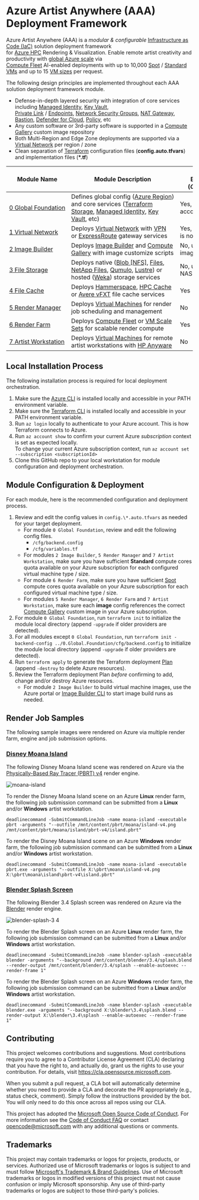 # Azure Artist Anywhere (AAA) Deployment Framework

Azure Artist Anywhere (AAA) is a *modular & configurable* [Infrastructure as Code (IaC)](https://learn.microsoft.com/devops/deliver/what-is-infrastructure-as-code) solution deployment framework<br/>for [Azure HPC](https://azure.microsoft.com/solutions/high-performance-computing) Rendering & Visualization. Enable remote artist creativity and productivity with [global Azure scale](https://azure.microsoft.com/global-infrastructure) via<br/>[Compute Fleet](https://learn.microsoft.com/azure/azure-compute-fleet/overview) AI-enabled deployments with up to 10,000 [Spot](https://learn.microsoft.com/azure/virtual-machines/spot-vms) / [Standard VMs](https://learn.microsoft.com/azure/virtual-machines/overview) and up to 15 [VM sizes](https://learn.microsoft.com/azure/virtual-machines/sizes/overview) per request.

The following design principles are implemented throughout each AAA solution deployment framework module.
* Defense-in-depth layered security with integration of core services including [Managed Identity](https://learn.microsoft.com/azure/active-directory/managed-identities-azure-resources/overview), [Key Vault](https://learn.microsoft.com/azure/key-vault/general/overview),</br>[Private Link](https://learn.microsoft.com/azure/private-link/private-link-overview) / [ Endpoints](https://learn.microsoft.com/azure/private-link/private-endpoint-overview), [Network Security Groups](https://learn.microsoft.com/azure/virtual-network/network-security-groups-overview), [NAT Gateway](https://learn.microsoft.com/azure/nat-gateway/nat-overview), [Bastion](https://learn.microsoft.com/azure/bastion/bastion-overview), [Defender for Cloud](https://learn.microsoft.com/azure/defender-for-cloud/defender-for-cloud-introduction), [Policy](https://learn.microsoft.com/azure/governance/policy/overview), etc
* Any custom software or 3rd-party software is supported in a [Compute Gallery](https://learn.microsoft.com/azure/virtual-machines/shared-image-galleries) custom image repository
* Both Multi-Region and Edge Zone deployments are supported via a [Virtual Network](https://learn.microsoft.com/azure/virtual-network/virtual-networks-overview) per region / zone
* Clean separation of [Terraform](https://registry.terraform.io/providers/hashicorp/azurerm/latest/docs) configuration files (**config.auto.tfvars**) and implementation files (**\*.tf**)

| **Module Name** | **Module Description** | **Required for<br/>Burst Render?<br/>(*Compute Only*)** | **Required for<br/>Full Solution?<br/>(*Compute & Storage*)** |
| - | - | - | - |
| [0&#160;Global&#160;Foundation](https://github.com/Azure/ArtistAnywhere/tree/main/0.Global.Foundation) | Defines&#160;global&#160;config&#160;([Azure&#160;Region](https://azure.microsoft.com/regions)) and core services ([Terraform Storage](https://developer.hashicorp.com/terraform/language/settings/backends/azurerm), [Managed Identity](https://learn.microsoft.com/azure/active-directory/managed-identities-azure-resources/overview), [Key Vault](https://learn.microsoft.com/azure/key-vault/general/overview), etc) | Yes, an [AI Services](https://learn.microsoft.com/azure/ai-services/what-are-ai-services) account is optional | Yes, an [AI Services](https://learn.microsoft.com/azure/ai-services/what-are-ai-services) account is optional |
| [1 Virtual Network](https://github.com/Azure/ArtistAnywhere/tree/main/1.Virtual.Network) | Deploys [Virtual Network](https://learn.microsoft.com/azure/virtual-network/virtual-networks-overview) with [VPN](https://learn.microsoft.com/azure/vpn-gateway/vpn-gateway-about-vpngateways)<br/>or [ExpressRoute](https://learn.microsoft.com/azure/expressroute/expressroute-about-virtual-network-gateways) gateway services | Yes,&#160;if&#160;[Virtual&#160;Network](https://learn.microsoft.com/azure/virtual-network/virtual-networks-overview) is not yet deployed | Yes,&#160;if&#160;[Virtual&#160;Network](https://learn.microsoft.com/azure/virtual-network/virtual-networks-overview) is not yet deployed |
| [2 Image Builder](https://github.com/Azure/ArtistAnywhere/tree/main/2.Image.Builder) | Deploys [Image Builder](https://learn.microsoft.com/azure/virtual-machines/image-builder-overview) and [Compute Gallery](https://learn.microsoft.com/azure/virtual-machines/shared-image-galleries) with image customize scripts | No, use your custom image config [here](https://github.com/Azure/ArtistAnywhere/tree/main/6.Render.Farm/config.auto.tfvars#L15) | No, use your custom image config [here](https://github.com/Azure/ArtistAnywhere/tree/main/6.Render.Farm/config.auto.tfvars#L15) |
| [3 File Storage](https://github.com/Azure/ArtistAnywhere/tree/main/3.File.Storage) | Deploys native ([Blob [NFS]](https://learn.microsoft.com/azure/storage/blobs/network-file-system-protocol-support), [Files](https://learn.microsoft.com/azure/storage/files/storage-files-introduction), [NetApp Files](https://learn.microsoft.com/azure/azure-netapp-files/azure-netapp-files-introduction), [Qumulo](https://learn.microsoft.com/azure/partner-solutions/qumulo/qumulo-overview), [Lustre](https://learn.microsoft.com/azure/azure-managed-lustre/amlfs-overview)) or hosted ([Weka](https://azuremarketplace.microsoft.com/marketplace/apps/weka1652213882079.weka_data_platform)) storage services | No, use your current NAS via a cache tier | Yes |
| [4 File Cache](https://github.com/Azure/ArtistAnywhere/tree/main/4.File.Cache) | Deploys [Hammerspace](https://azuremarketplace.microsoft.com/marketplace/apps/hammerspace.hammerspace-byol), [HPC Cache](https://learn.microsoft.com/azure/hpc-cache/hpc-cache-overview)<br/>or [Avere vFXT](https://learn.microsoft.com/azure/avere-vfxt/avere-vfxt-overview) file cache services | Yes | No |
| [5 Render Manager](https://github.com/Azure/ArtistAnywhere/tree/main/5.Render.Manager) | Deploys [Virtual Machines](https://learn.microsoft.com/azure/virtual-machines) for render job scheduling and management | No | No |
| [6 Render Farm](https://github.com/Azure/ArtistAnywhere/tree/main/6.Render.Farm) | Deploys [Compute Fleet](https://learn.microsoft.com/azure/azure-compute-fleet/overview) or [VM Scale Sets](https://learn.microsoft.com/azure/virtual-machine-scale-sets/overview) for scalable render compute | Yes | Yes |
| [7&#160;Artist&#160;Workstation](https://github.com/Azure/ArtistAnywhere/tree/main/7.Artist.Workstation) | Deploys [Virtual Machines](https://learn.microsoft.com/azure/virtual-machines/overview) for remote artist workstations with [HP Anyware](https://www.teradici.com/products/hp-anyware) | No | No |

## Local Installation Process

The following installation process is required for local deployment orchestration.

1. Make sure the [Azure CLI](https://learn.microsoft.com/cli/azure/install-azure-cli) is installed locally and accessible in your PATH environment variable.
1. Make sure the [Terraform CLI](https://developer.hashicorp.com/terraform/downloads) is installed locally and accessible in your PATH environment variable.
1. Run `az login` locally to authenticate to your Azure account. This is how Terraform connects to Azure.
1. Run `az account show` to confirm your current Azure *subscription* context is set as expected locally.<br/>To change your current Azure subscription context, run `az account set --subscription <subscriptionId>`
1. Clone this GitHub repo to your local workstation for module configuration and deployment orchestration.

## Module Configuration & Deployment

For each module, here is the recommended configuration and deployment process.

1. Review and edit the config values in `config.\*.auto.tfvars` as needed for your target deployment.
   * For module `0 Global Foundation`, review and edit the following config files.
      * `/cfg/backend.config`
      * `/cfg/variables.tf`
   * For modules `2 Image Builder`, `5 Render Manager` and `7 Artist Workstation`, make sure you have sufficient **Standard** compute cores quota available on your Azure subscription for each configured virtual machine type / size.
   * For module `6 Render Farm`, make sure you have sufficient [Spot](https://learn.microsoft.com/azure/virtual-machines/spot-vms) compute cores quota available on your Azure subscription for each configured virtual machine type / size.
   * For modules `5 Render Manager`, `6 Render Farm` and `7 Artist Workstation`, make sure each **image** config references the correct [Compute Gallery](https://learn.microsoft.com/azure/virtual-machines/shared-image-galleries) custom image in your Azure subscription.
1. For module `0 Global Foundation`, run `terraform init` to initialize the module local directory (append `-upgrade` if older providers are detected).
1. For all modules except `0 Global Foundation`, run `terraform init -backend-config ../0.Global.Foundation/cfg/backend.config` to initialize the module local directory (append `-upgrade` if older providers are detected).
1. Run `terraform apply` to generate the Terraform deployment [Plan](https://www.terraform.io/docs/cli/run/index.html#planning) (append `-destroy` to delete Azure resources).
1. Review the Terraform deployment Plan *before* confirming to add, change and/or destroy Azure resources.
   * For module `2 Image Builder` to build virtual machine images, use the Azure portal or [Image Builder CLI](https://learn.microsoft.com/cli/azure/image/builder#az-image-builder-run) to start image build runs as needed.

## Render Job Samples

The following sample images were rendered on Azure via multiple render farm, engine and job submission options.

### [Disney Moana Island](https://www.disneyanimation.com/resources/moana-island-scene)

The following Disney Moana Island scene was rendered on Azure via the [Physically-Based Ray Tracer (PBRT) v4](https://github.com/mmp/pbrt-v4) render engine.

![moana-island](https://github.com/Azure/ArtistAnywhere/assets/22285652/7320acaf-061d-40a5-95e8-3a157a0a513c)

To render the Disney Moana Island scene on an Azure **Linux** render farm, the following job submission command can be submitted from a **Linux** and/or **Windows** artist workstation.

```deadlinecommand -SubmitCommandLineJob -name moana-island -executable pbrt -arguments "--outfile /mnt/content/pbrt/moana/island-v4.png /mnt/content/pbrt/moana/island/pbrt-v4/island.pbrt"```

To render the Disney Moana Island scene on an Azure **Windows** render farm, the following job submission command can be submitted from a **Linux** and/or **Windows** artist workstation.

```deadlinecommand -SubmitCommandLineJob -name moana-island -executable pbrt.exe -arguments "--outfile X:\pbrt\moana\island-v4.png X:\pbrt\moana\island\pbrt-v4\island.pbrt"```

### [Blender Splash Screen](https://www.blender.org/download/demo-files/#splash)

The following Blender 3.4 Splash screen was rendered on Azure via the [Blender](https://www.blender.org) render engine.

![blender-splash-3 4](https://github.com/Azure/ArtistAnywhere/assets/22285652/07576415-ba75-454f-90b6-04f20cfecbe2)

To render the Blender Splash screen on an Azure **Linux** render farm, the following job submission command can be submitted from a **Linux** and/or **Windows** artist workstation.

```deadlinecommand -SubmitCommandLineJob -name blender-splash -executable blender -arguments "--background /mnt/content/blender/3.4/splash.blend --render-output /mnt/content/blender/3.4/splash --enable-autoexec --render-frame 1"```

To render the Blender Splash screen on an Azure **Windows** render farm, the following job submission command can be submitted from a **Linux** and/or **Windows** artist workstation.

```deadlinecommand -SubmitCommandLineJob -name blender-splash -executable blender.exe -arguments "--background X:\blender\3.4\splash.blend --render-output X:\blender\3.4\splash --enable-autoexec --render-frame 1"```

## Contributing

This project welcomes contributions and suggestions.  Most contributions require you to agree to a
Contributor License Agreement (CLA) declaring that you have the right to, and actually do, grant us
the rights to use your contribution. For details, visit https://cla.opensource.microsoft.com.

When you submit a pull request, a CLA bot will automatically determine whether you need to provide
a CLA and decorate the PR appropriately (e.g., status check, comment). Simply follow the instructions
provided by the bot. You will only need to do this once across all repos using our CLA.

This project has adopted the [Microsoft Open Source Code of Conduct](https://opensource.microsoft.com/codeofconduct/).
For more information see the [Code of Conduct FAQ](https://opensource.microsoft.com/codeofconduct/faq/) or
contact [opencode@microsoft.com](mailto:opencode@microsoft.com) with any additional questions or comments.

## Trademarks

This project may contain trademarks or logos for projects, products, or services. Authorized use of Microsoft
trademarks or logos is subject to and must follow
[Microsoft's Trademark & Brand Guidelines](https://www.microsoft.com/legal/intellectualproperty/trademarks/usage/general).
Use of Microsoft trademarks or logos in modified versions of this project must not cause confusion or imply Microsoft sponsorship.
Any use of third-party trademarks or logos are subject to those third-party's policies.
